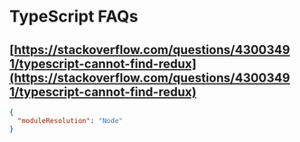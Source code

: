 # TypeScript FAQs

## [https://stackoverflow.com/questions/43003491/typescript-cannot-find-redux](https://stackoverflow.com/questions/43003491/typescript-cannot-find-redux)

```json:title=tsconfig.json
{
  "moduleResolution": "Node"
}
```
